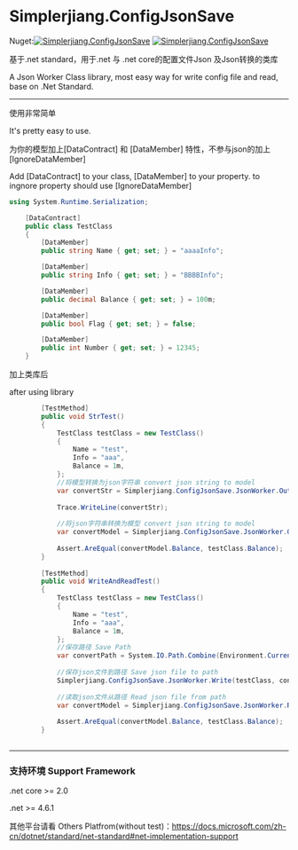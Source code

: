 # Simplerjiang.ConfigJsonSave


Nuget:[![Simplerjiang.ConfigJsonSave](https://img.shields.io/nuget/v/Simplerjiang.ConfigJsonSave)](https://www.nuget.org/packages/Simplerjiang.ConfigJsonSave/)
[![Simplerjiang.ConfigJsonSave](https://img.shields.io/nuget/dt/Simplerjiang.ConfigJsonSave)](https://www.nuget.org/packages/Simplerjiang.ConfigJsonSave/)



基于.net standard，用于.net 与 .net core的配置文件Json 及Json转换的类库

A Json Worker Class library, most easy way for write config file and read, base on .Net Standard. 

---

使用非常简单

It's pretty easy to use.


为你的模型加上[DataContract] 和 [DataMember] 特性，不参与json的加上[IgnoreDataMember]

Add [DataContract]  to your class,  [DataMember] to your property. to ingnore property should use [IgnoreDataMember]

```c#
using System.Runtime.Serialization; 

    [DataContract]
    public class TestClass
    {
        [DataMember]
        public string Name { get; set; } = "aaaaInfo";

        [DataMember]
        public string Info { get; set; } = "BBBBInfo";

        [DataMember]
        public decimal Balance { get; set; } = 100m;

        [DataMember]
        public bool Flag { get; set; } = false;

        [DataMember]
        public int Number { get; set; } = 12345;
    }
```

加上类库后

after using library

```c#
        [TestMethod]
        public void StrTest()
        {
            TestClass testClass = new TestClass()
            {
                Name = "test",
                Info = "aaa",
                Balance = 1m,
            };
            //将模型转换为json字符串 convert json string to model
            var convertStr = Simplerjiang.ConfigJsonSave.JsonWorker.Out<TestClass>(testClass); 
            
            Trace.WriteLine(convertStr);
            
            //将json字符串转换为模型 convert json string to model
            var convertModel = Simplerjiang.ConfigJsonSave.JsonWorker.Get<TestClass>(convertStr);
            
            Assert.AreEqual(convertModel.Balance, testClass.Balance);
        }
        
        [TestMethod]
        public void WriteAndReadTest()
        {
            TestClass testClass = new TestClass()
            {
                Name = "test",
                Info = "aaa",
                Balance = 1m,
            };
            //保存路径 Save Path
            var convertPath = System.IO.Path.Combine(Environment.CurrentDirectory, "test.json");
            
            //保存json文件到路径 Save json file to path
            Simplerjiang.ConfigJsonSave.JsonWorker.Write(testClass, convertPath);
            
            //读取json文件从路径 Read json file from path
            var convertModel = Simplerjiang.ConfigJsonSave.JsonWorker.Read<TestClass>(convertPath);
            
            Assert.AreEqual(convertModel.Balance, testClass.Balance);
        }
        
```
---

### 支持环境 Support Framework

.net core >= 2.0

.net >= 4.6.1

其他平台请看 Others Platfrom(without test)：https://docs.microsoft.com/zh-cn/dotnet/standard/net-standard#net-implementation-support
